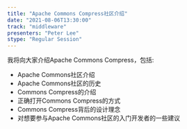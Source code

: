 ```yaml
---
title: "Apache Commons Compress社区介绍"
date: "2021-08-06T13:30:00" 
track: "middleware"
presenters: "Peter Lee"
stype: "Regular Session"
---
```

我将向大家介绍Apache Commons Compress，包括:

* Apache Commons社区介绍
* Apache Commons社区的历史
* Commons Compress的介绍
* 正确打开Commons Compress的方式
* Commons Compress背后的设计理念
* 对想要参与Apache Commons社区的入门开发者的一些建议